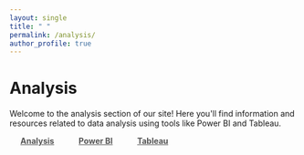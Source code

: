 ```yaml
---
layout: single
title: " "
permalink: /analysis/
author_profile: true
---
```

# Analysis

Welcome to the analysis section of our site! Here you'll find information and resources related to data analysis using tools like Power BI and Tableau.

<div class="container">
  <ul class="nav nav-pills">
    <li class="{% if page.url == '/analysis/' %}active{% endif %}"><a href="/analysis/">Analysis</a></li>
    <li class="{% if page.url == '/analysis/power/' %}active{% endif %}"><a href="/analysis/power/">Power BI</a></li>
    <li class="{% if page.url == '/analysis/tableau/' %}active{% endif %}"><a href="/analysis/tableau/">Tableau</a></li>
  </ul>
</div>

<style>
  .nav-pills {
    display: inline-block;
    margin: 0;
    padding: 0;
    text-align: center;
  }
  
  .nav-pills > li {
    display: inline-block;
  }
  
  .nav-pills > li > a {
    border-radius: 0;
    border: none;
    color: #555;
    font-weight: bold;
    margin-left: -1px;
    padding: 10px 20px;
  }
  
  .nav-pills > li.active > a,
  .nav-pills > li.active > a:focus {
    border: none;
    color: #555;
    font-weight: bold;
    background-color: #fff;
  }
  
  .nav-pills > li > a:hover {
    border: none;
    color: #555;
    font-weight: bold;
    background-color: #fff;
  }
</style>

<script src="https://code.jquery.com/jquery-3.6.0.min.js"></script>
<script src="https://maxcdn.bootstrapcdn.com/bootstrap/3.4.1/js/bootstrap.min.js"></script>
